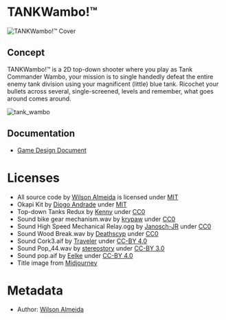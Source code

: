 # TANKWambo!™

![TANKWambo!™ Cover](https://user-images.githubusercontent.com/198530/222150160-1fee1de5-0509-4e1e-88bc-93c9dba3c23d.png)

## Concept

TANKWambo!™ is a 2D top-down shooter where you play as Tank Commander Wambo, your mission is to single handedly defeat the entire enemy tank division using your magnificent (little) blue tank. Ricochet your bullets across several, single-screened, levels and remember, what goes around comes around.

![tank_wambo](https://user-images.githubusercontent.com/198530/225005416-faec8f24-8580-4371-9ab5-b88b811a3bae.png)

## Documentation
* [Game Design Document]

[Game Design Document]:https://docs.google.com/document/d/15nl418lKAzyEeY1fsr5khlauKlQaUlIwVoEO25HYGa4/edit?usp=sharing

# Licenses

* All source code by [Wilson Almeida] is licensed under [MIT]
* Okapi Kit by [Diogo Andrade] under [MIT]
* Top-down Tanks Redux by [Kenny] under [CC0]
* Sound bike gear mechanism.wav by [krypaw] under [CC0]
* Sound High Speed Mechanical Relay.ogg by [Janosch-JR] under [CC0]
* Sound Wood Break.wav by [Deathscyp] under [CC0]
* Sound Cork3.aif by [Traveler] under [CC-BY 4.0]
* Sound Pop_44.wav by [stereostory] under [CC-BY 3.0]
* Sound pop.aif by [Eelke] under [CC-BY 4.0]
* Title image from [Midjourney]

# Metadata

* Author: [Wilson Almeida]

[Wilson Almeida]:https://github.com/wilroda
[Diogo Andrade]:https://github.com/VideojogosLusofona/OkapiKit
[Kenny]:https://www.kenney.nl/assets/topdown-tanks-redux
[krypaw]:https://freesound.org/s/584880/
[Janosch-JR]:https://freesound.org/s/479418/
[Deathscyp]:https://freesound.org/s/443293/
[Traveler]:https://freesound.org/s/16064/
[stereostory]:https://freesound.org/s/391467/
[Eelke]:https://freesound.org/s/156459/
[CC0]:https://creativecommons.org/publicdomain/zero/1.0/
[CC-BY 3.0]:https://creativecommons.org/licenses/by/3.0/
[CC-BY 4.0]:https://creativecommons.org/licenses/by/4.0/
[MIT]:https://opensource.org/license/mit/
[Midjourney]:https://midjourney.com/

